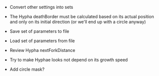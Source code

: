 - Convert other settings into sets
- The Hypha deathBorder must be calculated based on its actual position and only on its initial direction (or we'll end up with a circle anyway)

- Save set of parameters to file
- Load set of parameters from file
- Review Hypha nextForkDistance
- Try to make Hyphae looks not depend on its growth speed
- Add circle mask?
